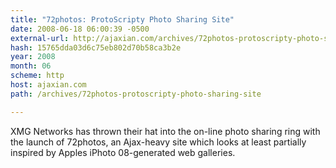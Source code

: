 ```yaml
---
title: "72photos: ProtoScripty Photo Sharing Site"
date: 2008-06-18 06:00:39 -0500
external-url: http://ajaxian.com/archives/72photos-protoscripty-photo-sharing-site
hash: 15765dda03d6c75eb802d70b58ca3b2e
year: 2008
month: 06
scheme: http
host: ajaxian.com
path: /archives/72photos-protoscripty-photo-sharing-site

---
```


XMG Networks has thrown their hat into the on-line photo sharing ring with the launch of 72photos, an Ajax-heavy site which looks at least partially inspired by Apples iPhoto 08-generated web galleries.
